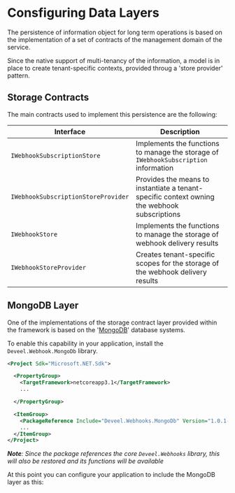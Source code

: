 <!--
 Copyright 2022 Deveel
 
 Licensed under the Apache License, Version 2.0 (the "License");
 you may not use this file except in compliance with the License.
 You may obtain a copy of the License at
 
     http://www.apache.org/licenses/LICENSE-2.0
 
 Unless required by applicable law or agreed to in writing, software
 distributed under the License is distributed on an "AS IS" BASIS,
 WITHOUT WARRANTIES OR CONDITIONS OF ANY KIND, either express or implied.
 See the License for the specific language governing permissions and
 limitations under the License.
-->

# Consfiguring Data Layers

The persistence of information object for long term operations is based on the implementation of a set of contracts of the management domain of the service.

Since the native support of multi-tenancy of the information, a model is in place to create tenant-specific contexts, provided throug a 'store provider' pattern.

## Storage Contracts

The main contracts used to implement this persistence are the following:

| Interface                           | Description                                                                                  |
| ----------------------------------- | -------------------------------------------------------------------------------------------- |
| `IWebhookSubscriptionStore`         | Implements the functions to manage the storage of `IWebhookSubscription` information         |
| `IWebhookSubscriptionStoreProvider` | Provides the means to instantiate a tenant-specific context owning the webhook subscriptions |
| `IWebhookStore`                     | Implements the functions to manage the storage of webhook delivery results                   |
| `IWebhookStoreProvider`             | Creates tenant-specific scopes for the storage of the webhook delivery results               |

## MongoDB Layer

One of the implementations of the storage contract layer provided within the framework is based on the '[MongoDB](https://mongodb.com)' database systems.

To enable this capability in your application, install the `Deveel.Webhook.MongoDb` library.

``` xml
<Project Sdk="Microsoft.NET.Sdk">

  <PropertyGroup>
    <TargetFramework>netcoreapp3.1</TargetFramework>
    ...

  </PropertyGroup>

  <ItemGroup>
    <PackageReference Include="Deveel.Webhooks.MongoDb" Version="1.0.1-alpha1" />
    ...
  </ItemGroup>
</Project>
```

_**Note**: Since the package references the core `Deveel.Webhooks` library, this will also be restored and its functions will be available_

At this point you can configure your application to include the MongoDB layer as this:

``` csharp

```